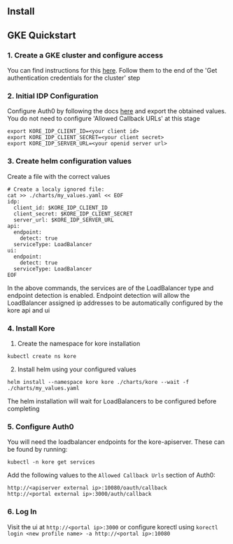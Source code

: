 ## Install

## GKE Quickstart

### 1. Create a GKE cluster and configure access

You can find instructions for this [here](https://cloud.google.com/kubernetes-engine/docs/quickstart). Follow them to the end of the 'Get authentication credentials for the cluster' step

### 2. Initial IDP Configuration
Configure Auth0 by following the docs [here](alpha-local-quick-start.md#configure-auth0) and export the obtained values. You do not need to configure 'Allowed Callback URLs' at this stage

```
export KORE_IDP_CLIENT_ID=<your client id>
export KORE_IDP_CLIENT_SECRET=<your client secret>
export KORE_IDP_SERVER_URL=<your openid server url>
```

### 3. Create helm configuration values
Create a file with the correct values
```
# Create a localy ignored file:
cat >> ./charts/my_values.yaml << EOF
idp:
  client_id: $KORE_IDP_CLIENT_ID
  client_secret: $KORE_IDP_CLIENT_SECRET
  server_url: $KORE_IDP_SERVER_URL
api:
  endpoint:
    detect: true
  serviceType: LoadBalancer
ui:
  endpoint:
    detect: true
  serviceType: LoadBalancer
EOF
```

In the above commands, the services are of the LoadBalancer type and endpoint detection is enabled. Endpoint detection will allow the LoadBalancer assigned ip addresses to be automatically configured by the kore api and ui

### 4. Install Kore

1. Create the namespace for kore installation

`kubectl create ns kore`

2. Install helm using your configured values

`helm install --namespace kore kore ./charts/kore --wait -f ./charts/my_values.yaml`

The helm installation will wait for LoadBalancers to be configured before completing

### 5. Configure Auth0

You will need the loadbalancer endpoints for the kore-apiserver. These can be found by running:

`kubectl -n kore get services`

Add the following values to the `Allowed Callback Urls` section of Auth0:
```
http://<apiserver external ip>:10080/oauth/callback
http://<portal external ip>:3000/auth/callback
```

### 6. Log In

Visit the ui at `http://<portal ip>:3000` or configure korectl using `korectl login <new profile name> -a http://<portal ip>:10080`

